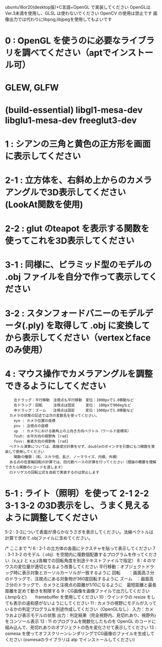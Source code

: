 ubuntu18or20(desktop版)+C言語+OpenGL で実装してください
OpenGLは Ver.3未満を使用し、GLSL は使わないでください
OpenCV の使用は禁止です
画像出力では代わりにlibpng,libjpegを使用してもよいです

# 0   : OpenGL を使うのに必要なライブラリを調べてください（aptでインストール可）
# GLEW, GLFW
# (build-essential) libgl1-mesa-dev libglu1-mesa-dev freeglut3-dev
# 1   : シアンの三角と黄色の正方形を画面に表示してください
# 2-1 : 立方体を、右斜め上からのカメラアングルで3D表示してください(LookAt関数を使用)
# 2-2 : glut のteapot を表示する関数を使ってこれを3D表示してください
# 3-1 : 同様に、ピラミッド型のモデルの .obj ファイルを自分で作って表示してください
# 3-2 : スタンフォードバニーのモデルデータ(.ply) を取得して .obj に変換してから表示してください（vertexとfaceのみ使用）
# 4   : マウス操作でカメラアングルを調整できるようにしてください
        左ドラッグ：平行移動　注視点も平行移動　変位：1000pxで1.0移動など
        右ドラッグ：回転　　　注視点は固定　　　変位： 100pxで90degなど
        中ドラッグ：ズーム　　注視点は固定　　　変位：1000pxで1.0移動など
      カメラの状態の記述では次の変数名を使ってください。
        eye : カメラ位置の座標
        pov : 注視点の座標 
        up  : カメラにおける画角上の上向き方向ベクトル（ワールド座標系）
        fovh: 水平方向の視野角 [rad]
        fovv: 垂直方向の視野角 [rad]
      ベクトル演算については、直接成分計算をせず、doubleのポインタを引数にもつ関数を実装して使用してください
        関数の種類：｛和、スカラ倍、長さ、ノーマライズ、内積、外積｝
      ある点の任意軸回転の計算では、四元数ベースの計算を行ってください（理論の概要を理解できたら関数のcコードを渡します）
      ロドリゲスの回転公式を自前で実装するのは禁止します
# 5-1 : ライト（照明）を使って 2-1 2-2 3-1 3-2 の3D表示をし、うまく見えるように調整してください
5-2 : 3-2について表面が滑らかなうさぎを表示してください。法線ベクトルは計算で求めて.objファイルに含めてください。

/* ここまで */
6   : 2-1 の立方体の各面にテクスチャを貼って表示してください
7   : 3-1 3-2 のモデル（.obj）を空間内に複数個配置するプログラムを作ってください（x,y,z と x,y,z各軸での回転角度を別途テキストファイルで指定）
8   : 4 のマウスの変位量が適切となるよう改善してください
        平行移動：オブジェクトドラッグ時に表示対象とカーソルカーソルが一致するように
        回転　　：画面高さ分のドラッグで、注視点にある対象物が360度回転するように
        ズーム　：画面高さ分のドラッグで、カメラと注視点の距離が1/10になるように　最短距離と最長距離を定めて動きを制限する
9   : CG画像を画像ファイルで出力してください(.bmpなど)　　framebuffer を使用してください
10  : ウインドウの resize をしても表示の違和感がないようにしてください
11  : カメラの視野にモデルが入っているかの判定プログラムを別途作成してください（OpenGLなし）
        入力：カメラおよび表示モデルの状態
	出力：判定結果｛完全視野内、見切れあり、視野外｝をコンソール表示
12  : 11 のプログラムを関数化したものを OpenGL のコードに組み込んで、見切れありのオブジェクトの色を変化させて表示してください
13  : osmesa を使ってオフスクリーンレンダリングでCG画像のファイルを生成してください
      (osmesaのライブラリは atp でインストールしてください)